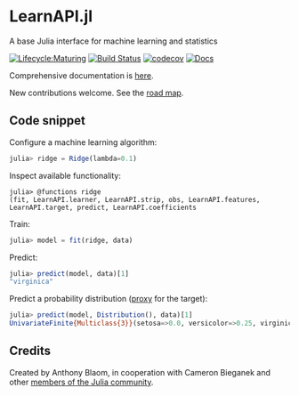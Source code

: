 # LearnAPI.jl

A base Julia interface for machine learning and statistics

[![Lifecycle:Maturing](https://img.shields.io/badge/Lifecycle-Maturing-007EC6)](ROADMAP.md)
[![Build Status](https://github.com/JuliaAI/LearnAPI.jl/workflows/CI/badge.svg)](https://github.com/JuliaAI/LearnAPI.jl/actions)
[![codecov](https://codecov.io/gh/JuliaAI/LearnAPI.jl/graph/badge.svg?token=9IWT9KYINZ)](https://codecov.io/gh/JuliaAI/LearnAPI.jl?branch=dev)
[![Docs](https://img.shields.io/badge/docs-dev-blue.svg)](https://juliaai.github.io/LearnAPI.jl/dev/)

Comprehensive documentation is [here](https://juliaai.github.io/LearnAPI.jl/dev/).

New contributions welcome. See the [road map](ROADMAP.md).

## Code snippet

Configure a machine learning algorithm:

```julia
julia> ridge = Ridge(lambda=0.1)
```

Inspect available functionality:

```
julia> @functions ridge
(fit, LearnAPI.learner, LearnAPI.strip, obs, LearnAPI.features, LearnAPI.target, predict, LearnAPI.coefficients
```

Train:

```julia
julia> model = fit(ridge, data)
```

Predict:

```julia
julia> predict(model, data)[1]
"virginica"
```

Predict a probability distribution ([proxy](https://juliaai.github.io/LearnAPI.jl/dev/kinds_of_target_proxy/#proxy_types) for the target):

```julia
julia> predict(model, Distribution(), data)[1]
UnivariateFinite{Multiclass{3}}(setosa=>0.0, versicolor=>0.25, virginica=>0.75)
```

## Credits

Created by Anthony Blaom, in cooperation with Cameron Bieganek and other [members of the
Julia
community](https://discourse.julialang.org/t/ann-learnapi-jl-proposal-for-a-basement-level-machine-learning-api/93048).

